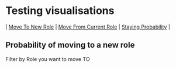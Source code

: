 # Testing visualisations

| [Move To New Role](to_new_role) | [Move From Current Role](from_current_role) | [Staying Probability](staying_prob) | 


## Probability of moving to a new role 
Filter by Role you want to move TO
<div class="flourish-embed flourish-chart" data-src="visualisation/13240354"><script src="https://public.flourish.studio/resources/embed.js"></script></div>

<!-- ## Probability of moving FROM a current Role
Filter by role you want to move from 
<div class="flourish-embed flourish-chart" data-src="visualisation/13240513"><script src="https://public.flourish.studio/resources/embed.js"></script></div>

## Staying in Same role probability
Filter by probability percentage (range of 10s)

<div class="flourish-embed flourish-chart" data-src="visualisation/13241287"><script src="https://public.flourish.studio/resources/embed.js"></script></div> -->


<style>
    .flourish-embed {
        margin: 0 auto; /* center horizontally */
        max-width: 75%; /* limit width */
        display: block;
    }
</style>